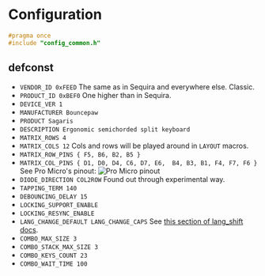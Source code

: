 # Configuration

```c
#pragma once
#include "config_common.h"
```

## defconst

- `VENDOR_ID 0xFEED`
  The same as in Sequira and everywhere else. Classic.
- `PRODUCT_ID 0xBEF0`
  One higher than in Sequira.
- `DEVICE_VER 1`
- `MANUFACTURER Bouncepaw`
- `PRODUCT Sagaris`
- `DESCRIPTION Ergonomic semichorded split keyboard`
- `MATRIX_ROWS 4`
- `MATRIX_COLS 12`
  Cols and rows will be played around in `LAYOUT` macros.
- `MATRIX_ROW_PINS { F5, B6, B2, B5 }`
- `MATRIX_COL_PINS { D1, D0, D4, C6, D7, E6,  B4, B3, B1, F4, F7, F6 }`
  See Pro Micro's pinout:
  ![Pro Micro pinout]()
- `DIODE_DIRECTION COL2ROW`
  Found out through experimental way.
- `TAPPING_TERM 140`
- `DEBOUNCING_DELAY 15`
- `LOCKING_SUPPORT_ENABLE`
- `LOCKING_RESYNC_ENABLE`
- `LANG_CHANGE_DEFAULT LANG_CHANGE_CAPS`
  See [this section of lang_shift docs](https://github.com/optozorax/moonlander/tree/new-layout/lang_shift#задать-характеристики).
- `COMBO_MAX_SIZE 3`
- `COMBO_STACK_MAX_SIZE 3`
- `COMBO_KEYS_COUNT 23`
- `COMBO_WAIT_TIME 100`

